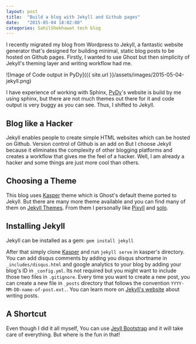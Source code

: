 ```yaml
---
layout: post
title:  "Build a blog with Jekyll and Github pages"
date:   "2015-05-04 18:02:00"
categories: SahilShekhawat tech blog
---
```


I recently migrated my blog from Wordpress to Jekyll, a fantastic website generator that's designed for building minimal, static blog posts to be hosted on Github pages. Firstly, I wanted to use Ghost but then simplicity of Jekyll's theming layer and writing workflow had me. 

![Image of Code output in PyDy]({{ site.url }}/assets/images/2015-05-04-jekyll.png)

I have experience of working with Sphinx, [PyDy](http://pydy.org)'s website is build by me using sphinx, but there are not much themes out there for it and code output is very buggy as you can see. Thus, I shifted to Jekyll.

Blog like a Hacker
----------------

Jekyll enables people to create simple HTML websites which can be hosted on Github. Version control of Github is an add on But I choose Jekyll because it eliminates the complexity of other blogging platforms and creates a workflow that gives me the feel of a hacker. Well, I am already a hacker and some things are just more cool than others.

Choosing a Theme
---------------
This blog uses [Kasper](https://github.com/rosario/kasper) theme which is Ghost's default theme ported to Jekyll. But there are many more theme available and you can find many of them on [Jekyll Themes](http://jekyllthemes.org/). From them I personally like [Pixyll](http://jekyllthemes.org/themes/pixyll/) and [solo](http://jekyllthemes.org/themes/solo/).

Installing Jekyll
-----------------
Jekyll can be installed as a gem: ``gem install jekyll``

After that simply clone [Kasper](https://github.com/rosario/kasper) and run ```jekyll serve``` in kasper's directory. You can add disqus comments by adding you disqus shortname in ``_includes/disqus.html`` and google analytics to your blog by adding your blog's ID in ``_config.yml``. Its not required but you might want to include those two files in ``.gitignore``. Every time you want to create a new post, you can create a new file in ``_posts`` directory that follows the convention ``YYYY-MM-DD-name-of-post.ext.``. You can learn more on [Jekyll's website](http://jekyllrb.com/docs/posts/) about writing posts.

A Shortcut
-----------
Even though I did it all myself, You can use [Jeyll Bootstrap](http://jekyllbootstrap.com) and it will take care of everything. But where is the fun in that!



